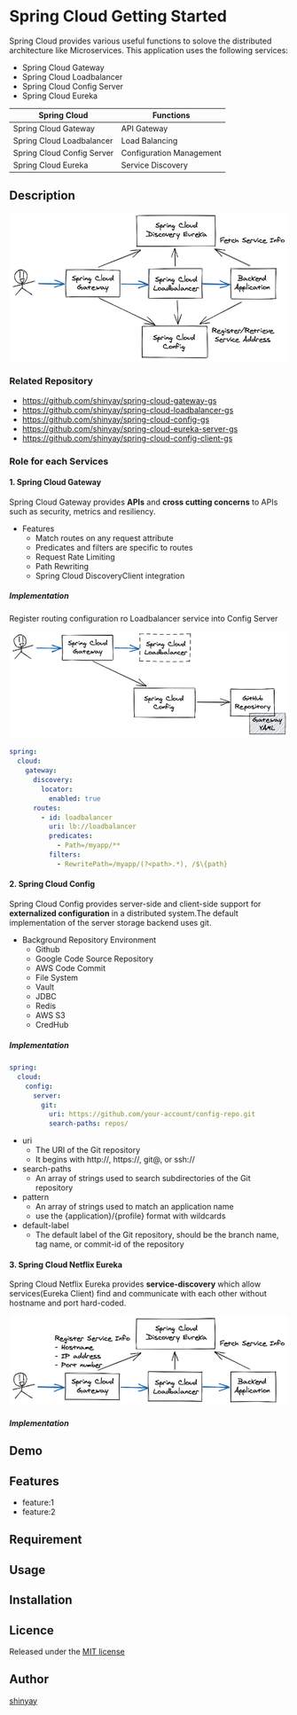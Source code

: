 # Spring Cloud Getting Started

Spring Cloud provides various useful functions to solove the distributed architecture like Microservices.
This application uses the following services:
- Spring Cloud Gateway
- Spring Cloud Loadbalancer
- Spring Cloud Config Server
- Spring Cloud Eureka

|Spring Cloud|Functions|
|------------|---------|
|Spring Cloud Gateway|API Gateway|
|Spring Cloud Loadbalancer|Load Balancing|
|Spring Cloud Config Server|Configuration Management|
|Spring Cloud Eureka|Service Discovery|


## Description

![spring-cloud-diagram](images/spring-cloud.png)

### Related Repository

- https://github.com/shinyay/spring-cloud-gateway-gs
- https://github.com/shinyay/spring-cloud-loadbalancer-gs
- https://github.com/shinyay/spring-cloud-config-gs
- https://github.com/shinyay/spring-cloud-eureka-server-gs
- https://github.com/shinyay/spring-cloud-config-client-gs

### Role for each Services
#### 1. Spring Cloud Gateway
Spring Cloud Gateway provides **APIs** and **cross cutting concerns** to APIs such as security, metrics and resiliency.

- Features
  - Match routes on any request attribute
  - Predicates and filters are specific to routes
  - Request Rate Limiting
  - Path Rewriting
  - Spring Cloud DiscoveryClient integration

##### Implementation
Register routing configuration ro Loadbalancer service into Config Server

![gateway](images/spring-cloud-gateway.png)

```yaml
spring:
  cloud:
    gateway:
      discovery:
        locator:
          enabled: true
      routes:
        - id: loadbalancer
          uri: lb://loadbalancer
          predicates:
            - Path=/myapp/**
          filters:
            - RewritePath=/myapp/(?<path>.*), /$\{path}
```

#### 2. Spring Cloud Config
Spring Cloud Config provides server-side and client-side support for **externalized configuration** in a distributed system.The default implementation of the server storage backend uses git.

- Background Repository Environment
  - Github
  - Google Code Source Repository
  - AWS Code Commit
  - File System
  - Vault
  - JDBC
  - Redis
  - AWS S3
  - CredHub

##### Implementation

```yaml
spring:
  cloud:
    config:
      server:
        git:
          uri: https://github.com/your-account/config-repo.git
          search-paths: repos/
```
- uri
  - The URI of the Git repository
  - It begins with http://, https://, git@, or ssh://
- search-paths
  - An array of strings used to search subdirectories of the Git repository
- pattern
  - An array of strings used to match an application name
  - use the {application}/{profile} format with wildcards
- default-label
  - The default label of the Git repository, should be the branch name, tag name, or commit-id of the repository


#### 3. Spring Cloud Netflix Eureka
Spring Cloud Netflix Eureka provides **service-discovery** which allow services(Eureka Client) find and communicate with each other without hostname and port hard-coded.

![eureka](images/spring-cloud-eureka.png)

##### Implementation


## Demo

## Features

- feature:1
- feature:2

## Requirement

## Usage

## Installation

## Licence

Released under the [MIT license](https://gist.githubusercontent.com/shinyay/56e54ee4c0e22db8211e05e70a63247e/raw/34c6fdd50d54aa8e23560c296424aeb61599aa71/LICENSE)

## Author

[shinyay](https://github.com/shinyay)
